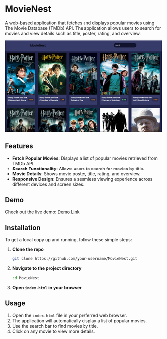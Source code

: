 # MovieNest

A web-based application that fetches and displays popular movies using The Movie Database (TMDb) API. The application allows users to search for movies and view details such as title, poster, rating, and overview.

![MovieNest](image.png)

## Features

- **Fetch Popular Movies**: Displays a list of popular movies retrieved from TMDb API.
- **Search Functionality**: Allows users to search for movies by title.
- **Movie Details**: Shows movie poster, title, rating, and overview.
- **Responsive Design**: Ensures a seamless viewing experience across different devices and screen sizes.

## Demo

Check out the live demo: [Demo Link](https://mkraj-7838.github.io/MovieNest/)

## Installation

To get a local copy up and running, follow these simple steps:

1. **Clone the repo**
    ```sh
    git clone https://github.com/your-username/MovieNest.git
    ```

2. **Navigate to the project directory**
    ```sh
    cd MovieNest
    ```

3. **Open `index.html` in your browser**

## Usage

1. Open the `index.html` file in your preferred web browser.
2. The application will automatically display a list of popular movies.
3. Use the search bar to find movies by title.
4. Click on any movie to view more details.
